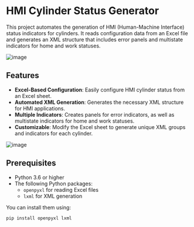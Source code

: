 # HMI Cylinder Status Generator

This project automates the generation of HMI (Human-Machine Interface) status indicators for cylinders. It reads configuration data from an Excel file and generates an XML structure that includes error panels and multistate indicators for home and work statuses.


![image](https://github.com/user-attachments/assets/1c642fb3-110f-471c-8ac7-e3418960c2aa)

## Features

- **Excel-Based Configuration**: Easily configure HMI cylinder status from an Excel sheet.
- **Automated XML Generation**: Generates the necessary XML structure for HMI applications.
- **Multiple Indicators**: Creates panels for error indicators, as well as multistate indicators for home and work statuses.
- **Customizable**: Modify the Excel sheet to generate unique XML groups and indicators for each cylinder.


![image](https://github.com/user-attachments/assets/139c7462-c20d-48a0-80b1-93022928847c)






## Prerequisites

- Python 3.6 or higher
- The following Python packages:
  - `openpyxl` for reading Excel files
  - `lxml` for XML generation

You can install them using:

```bash
pip install openpyxl lxml
